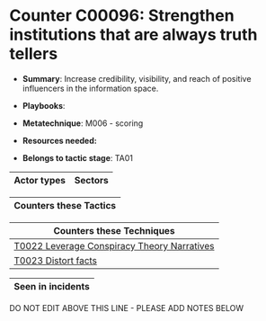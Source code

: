 # Counter C00096: Strengthen institutions that are always truth tellers

* **Summary**: Increase credibility, visibility, and reach of positive influencers in the information space. 

* **Playbooks**: 

* **Metatechnique**: M006 - scoring

* **Resources needed:** 

* **Belongs to tactic stage**: TA01


| Actor types | Sectors |
| ----------- | ------- |



| Counters these Tactics |
| ---------------------- |



| Counters these Techniques |
| ------------------------- |
| [T0022 Leverage Conspiracy Theory Narratives](../../generated_pages/techniques/T0022.md) |
| [T0023 Distort facts](../../generated_pages/techniques/T0023.md) |



| Seen in incidents |
| ----------------- |


DO NOT EDIT ABOVE THIS LINE - PLEASE ADD NOTES BELOW